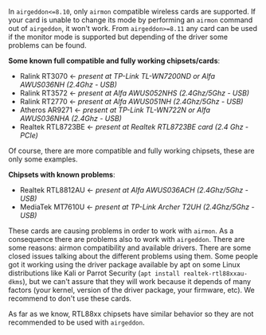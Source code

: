 In `airgeddon<=8.10`, only `airmon` compatible wireless cards are supported. If your card is unable to change its mode by performing an `airmon` command out of `airgeddon`, it won't work. From `airgeddon>=8.11` any card can be used if the monitor mode is supported but depending of the driver some problems can be found.

__Some known full compatible and fully working chipsets/cards__:

 - Ralink RT3070 <- _present at TP-Link TL-WN7200ND or Alfa AWUS036NH (2.4Ghz - USB)_
 - Ralink RT3572 <- _present at Alfa AWUS052NHS (2.4Ghz/5Ghz - USB)_
 - Ralink RT2770 <- _present at Alfa AWUS051NH (2.4Ghz/5Ghz - USB)_
 - Atheros AR9271 <- _present at TP-Link TL-WN722N or Alfa AWUS036NHA (2.4Ghz - USB)_
 - Realtek RTL8723BE <- _present at Realtek RTL8723BE card (2.4 Ghz - PCIe)_

Of course, there are more compatible and fully working chipsets, these are only some examples.

__Chipsets with known problems__:

 - Realtek RTL8812AU <- _present at Alfa AWUS036ACH (2.4Ghz/5Ghz - USB)_
 - MediaTek MT7610U <- _present at TP-Link Archer T2UH (2.4Ghz/5Ghz - USB)_

These cards are causing problems in order to work with `airmon`. As a consequence there are problems also to work with `airgeddon`. There are some reasons: airmon compatibility and available drivers. There are some closed issues talking about the different problems using them. Some people got it working using the driver package available by apt on some Linux distributions like Kali or Parrot Security (`apt install realtek-rtl88xxau-dkms`), but we can't assure that they will work because it depends of many factors (your kernel, version of the driver package, your firmware, etc). We recommend to don't use these cards.

As far as we know, RTL88xx chipsets have similar behavior so they are not recommended to be used with `airgeddon`.
